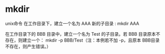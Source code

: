 # mkdir

unix命令 在工作目录下，建立一个名为 AAA 新的子目录 : mkdir AAA

在工作目录下的 BBB 目录中，建立一个名为 Test 的子目录。若 BBB 目录原本不存在，则建立一个： mkdir -p BBB/Test（注：本例若不加 -p，且原本 BBB目录不存在，则产生错误。）

